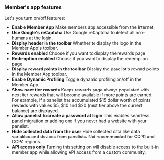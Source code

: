 ### Member's app features

Let's you turn on/off features:

- **Enable Member App** Make members app accessible from the Internet.
- **Use Google's reCaptcha** Use Google reCaptcha to detect all non-humans at the login.
- **Display header in the toolbar** Whether to display the logo in the Member App's toolbar.
- **Rewards enabled** Choose if you want to display the rewards page
- **Redemption enabled** Choose if you want to display the redemption page
- **Display reward points in the toolbar** Display the panelist's reward points in the Member App toolbar.
- **Enable Dynamic Profiling** Toggle dynamic profiling on/off in the Member App.
- **Show next tier rewards** Keeps rewards page always populated with next tier rewards that will become available if more points are earned. For example, if a panelist has accumulated $15 dollar worth of points rewards with values $5, $10 and $20 (next tier above the current balance) are displayed.
- **Allow panelist to create a password at login** This enables seamless panel migration or adding one if you never had a website with your panelist.
- **Hide collected data from the user** Hide collected data like data variables and devices from panelists. Not recommended for GDPR and CCPA regions.
- **API access only** Turning this setting on will disable access to the built-in member app while allowing API access from a custom community.

